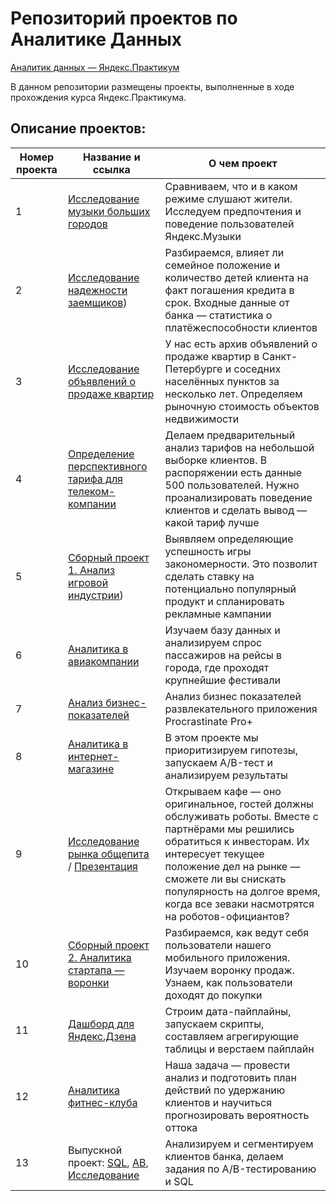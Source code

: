 # Репозиторий проектов по Аналитике Данных

[Аналитик данных — Яндекс.Практикум](https://praktikum.yandex.ru/data-analyst/)

В данном репозитории размещены проекты, выполненные в ходе прохождения курса Яндекс.Практикума.

## Описание проектов:
| Номер проекта | Название и ссылка | О чем проект                                                     |
|---------------|-------------------|------------------------------------------------------------------|
|1              |[Исследование музыки больших городов](https://github.com/Kvazzart/Yandex.Praktikum_DA/blob/main/01_Исследование%20пользователей%20Яндекс.Музыки/README.md)|Сравниваем, что и в каком режиме слушают жители. Исследуем предпочтения и поведение пользователей Яндекс.Музыки|
|2              |[Исследование надежности заемщиков](https://github.com/Kvazzart/Yandex.Praktikum_DA/blob/main/02_Исследование%20надёжности%20заёмщиков/README.md))|Разбираемся, влияет ли семейное положение и количество детей клиента на факт погашения кредита в срок. Входные данные от банка — статистика о платёжеспособности клиентов|
|3              |[Исследование объявлений о продаже квартир](https://github.com/Kvazzart/Yandex.Praktikum_DA/blob/main/03_Исследование%20объявлений%20о%20продаже%20квартир/README.md)| У нас есть архив объявлений о продаже квартир в Санкт-Петербурге и соседних населённых пунктов за несколько лет. Определяем рыночную стоимость объектов недвижимости|
|4              |[Определение перспективного тарифа для телеком-компании](https://github.com/Kvazzart/Yandex.Praktikum_DA/blob/main/04_Определение%20перспективного%20тарифа%20для%20телеком-компании/README.md)|Делаем предварительный анализ тарифов на небольшой выборке клиентов. В распоряжении есть данные 500 пользователей. Нужно проанализировать поведение клиентов и сделать вывод — какой тариф лучше|
|5              |[Сборный проект 1. Анализ игровой индустрии](https://github.com/Kvazzart/Yandex.Praktikum_DA/blob/main/05_Анализ%20интернет-магазина%20компьютерных%20игр/README.md))|Выявляем определяющие успешность игры закономерности. Это позволит сделать ставку на потенциально популярный продукт и спланировать рекламные кампании|
|6              |[Аналитика в авиакомпании](https://github.com/Kvazzart/Yandex.Praktikum_DA/blob/main/06_Аналитика%20в%20авиакомпании/README.md)|Изучаем базу данных и анализируем спрос пассажиров на рейсы в города, где проходят крупнейшие фестивали|
|7              |[Анализ бизнес-показателей](https://github.com/Kvazzart/Yandex.Praktikum_DA/blob/main/07_Анализ%20бизнес%20показателей%20развлекательного%20приложения%20Procrastinate%20Pro%2B/README.md)|Анализ бизнес показателей развлекательного приложения Procrastinate Pro+|
|8              |[Аналитика в интернет-магазине](https://github.com/Kvazzart/Yandex.Praktikum_DA/blob/main/08_Аналитика%20и%20AB-тест%20для%20интернет-магазина/README.md)|В этом проекте мы приоритизируем гипотезы, запускаем A/B-тест и анализируем результаты|
|9              |[Исследование рынка общепита](https://github.com/Kvazzart/Yandex.Praktikum_DA/blob/main/09_Рынок%20заведений%20общественного%20питания%20Москвы/Presentation.pptx.pdf) / [Презентация](https://github.com/Kvazzart/Yandex.Praktikum_DA/blob/main/09_Рынок%20заведений%20общественного%20питания%20Москвы/README.md)|Открываем кафе — оно оригинальное, гостей должны обслуживать роботы. Вместе с партнёрами мы решились обратиться к инвесторам. Их интересует текущее положение дел на рынке — сможете ли вы снискать популярность на долгое время, когда все зеваки насмотрятся на роботов-официантов?|
|10             |[Сборный проект 2. Аналитика стартапа — воронки](https://github.com/Kvazzart/Yandex.Praktikum_DA/blob/main/10_Изучение%20воронки%20продаж%20продуктов%20питания%20для%20пользователей%20мобильного%20приложения/README.md)|Разбираемся, как ведут себя пользователи нашего мобильного приложения. Изучаем воронку продаж. Узнаем, как пользователи доходят до покупки|
|11             |[Дашборд для Яндекс.Дзена](https://github.com/Kvazzart/Yandex.Praktikum_DA/blob/main/11_Дашборд%20для%20Яндекс.Дзен/Анализ%20взаимодействия%20пользователей%20с%20карточками%20Яндекс.pdf)|Строим дата-пайплайны, запускаем скрипты, составляем агрегирующие таблицы и верстаем пайплайн|
|12             |[Аналитика фитнес-клуба](https://github.com/Kvazzart/Yandex.Praktikum_DA/blob/main/12_Стратегия%20взаимодействия%20с%20клиентами%20для%20сети%20фитнес-центров/README.md)|Наша задача — провести анализ и подготовить план действий по удержанию клиентов и научиться прогнозировать вероятность оттока|
|13             |Выпускной проект: [SQL](https://github.com/Kvazzart/Yandex.Praktikum_DA/blob/main/15_Анализ%20базы%20данных%20крупного%20сервиса%20для%20чтения%20книг%20по%20подписке/sql.ipynb), [AB](https://github.com/Kvazzart/Yandex.Praktikum_DA/blob/main/14_Оценка%20результатов%20АВ-тестирования%20нового%20механизма%20рекомендаций%20на%20сайте%20интернет-магазина/ab_test.ipynb), [Исследование](https://github.com/Kvazzart/Yandex.Praktikum_DA/blob/main/13_Сегментирование%20клиентов%20банка/bank_clusterization.ipynb)|Анализируем и сегментируем клиентов банка, делаем задания по A/B-тестированию и SQL|




